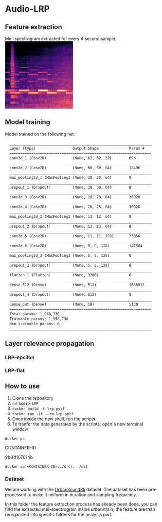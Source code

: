 # Audio-LRP


## Feature extraction
  Mel-spectrogram extracted for every 4 second sample.
  ![Mel-Spectrogram example](https://github.com/warpcut/Audio-LRP/blob/master/urban/train/105289-8-1-4.png)
## Model training
  Model trained on the following net:
  ```shell
    _________________________________________________________________
    Layer (type)                 Output Shape              Param #
    =================================================================
    conv2d_1 (Conv2D)            (None, 62, 62, 32)        896
    _________________________________________________________________
    conv2d_2 (Conv2D)            (None, 60, 60, 64)        18496
    _________________________________________________________________
    max_pooling2d_1 (MaxPooling2 (None, 30, 30, 64)        0
    _________________________________________________________________
    dropout_1 (Dropout)          (None, 30, 30, 64)        0
    _________________________________________________________________
    conv2d_3 (Conv2D)            (None, 28, 28, 64)        36928
    _________________________________________________________________
    conv2d_4 (Conv2D)            (None, 26, 26, 64)        36928
    _________________________________________________________________
    max_pooling2d_2 (MaxPooling2 (None, 13, 13, 64)        0
    _________________________________________________________________
    dropout_2 (Dropout)          (None, 13, 13, 64)        0
    _________________________________________________________________
    conv2d_5 (Conv2D)            (None, 11, 11, 128)       73856
    _________________________________________________________________
    conv2d_6 (Conv2D)            (None, 9, 9, 128)         147584
    _________________________________________________________________
    max_pooling2d_3 (MaxPooling2 (None, 5, 5, 128)         0
    _________________________________________________________________
    dropout_3 (Dropout)          (None, 5, 5, 128)         0
    _________________________________________________________________
    flatten_1 (Flatten)          (None, 3200)              0
    _________________________________________________________________
    dense_512 (Dense)            (None, 512)               1638912
    _________________________________________________________________
    dropout_4 (Dropout)          (None, 512)               0
    _________________________________________________________________
    dense_out (Dense)            (None, 10)                5130
    =================================================================
    Total params: 1,958,730
    Trainable params: 1,958,730
    Non-trainable params: 0
    _________________________________________________________________
  ```
## Layer relevance propagation

### LRP-epsilon

### LRP-flat

## How to use

1. Clone the repository
2. `cd Audio-LRP`
3. `docker build -t lrp-pytf .`
4. `docker run -it --rm lrp-pytf`
5. Once inside the new shell, run the scripts
6. To tranfer the data generated by the scripts, open a new terminal window

```shell
docker ps
```
CONTAINER-ID

9b81f107614b
```shell
docker cp <CONTAINER-ID>:./src/. ./dst
```

### Dataset
We are working with the [UrbanSound8k](https://urbansounddataset.weebly.com/urbansound8k.html) dataset.
The dataset has been pre-processed to make it uniform in duration and sampling frequency.

In this folder the feature extraction process has already been done, you can find the extracted mel-spectrogram inside urban/train, the feature are than reorganized into specific folders for the analysis part.
